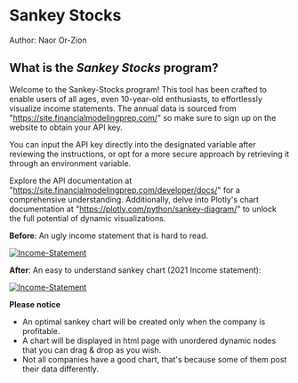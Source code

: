 # Sankey Stocks

Author: Naor Or-Zion

## What is the _Sankey Stocks_ program?

Welcome to the Sankey-Stocks program!
This tool has been crafted to enable users of all ages, even 10-year-old enthusiasts, to effortlessly visualize income statements. The annual data is sourced from "https://site.financialmodelingprep.com/" so make sure to sign up on the website to obtain your API key.

You can input the API key directly into the designated variable after reviewing the instructions, or opt for a more secure approach by retrieving it through an environment variable.

Explore the API documentation at "https://site.financialmodelingprep.com/developer/docs/" for a comprehensive understanding. Additionally, delve into Plotly's chart documentation at "https://plotly.com/python/sankey-diagram/" to unlock the full potential of dynamic visualizations.

**Before**: An ugly income statement that is hard to read.

[![Income-Statement](https://miro.medium.com/v2/resize:fit:720/format:webp/1*Q1NGoe-1JpOBhYHku_3Sww.png)](https://medium.com/@javierlangarica/the-income-statement-3409bd07bc9d)

**After**: An easy to understand sankey chart (2021 Income statement):

[![Income-Statement](https://i.ibb.co/HpQsMd7/Newplot-1.png)](https://ibb.co/jZF2xRh)

**Please notice**
- An optimal sankey chart will be created only when the company is profitable.
- A chart will be displayed in html page with unordered dynamic nodes that you can drag & drop as you wish.
- Not all companies have a good chart, that's because some of them post their data differently.
